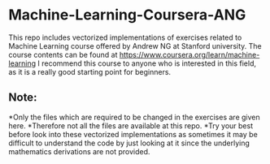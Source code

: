 # Machine-Learning-Coursera-ANG
This repo includes vectorized implementations of  exercises related to Machine Learning course offered by Andrew NG at Stanford university.
The course contents can be found at https://www.coursera.org/learn/machine-learning
I recommend this course to anyone who is interested in this field, as it is a really good starting point for beginners.

## Note:

  *Only the files which are required to be changed in the exercises  are given here.
  *Therefore not all the files are available at this repo.
  *Try your best before look into these vectorized implementations as sometimes it may be difficult to understand the code by just looking at it since the underlying mathematics derivations are not provided.
